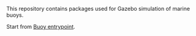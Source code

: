 This repository contains packages used for Gazebo simulation of marine buoys.

Start from [Buoy entrypoint](https://github.com/osrf/buoy_entrypoint).

